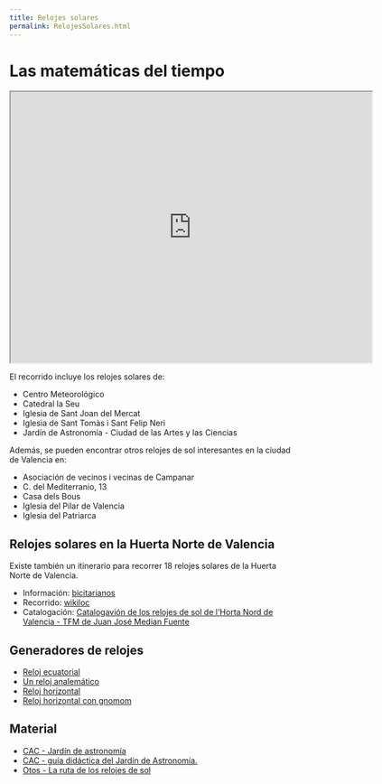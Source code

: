 ```yaml
---
title: Relojes solares
permalink: RelojesSolares.html
---
```


# Las matemáticas del tiempo
<iframe src="https://www.google.com/maps/d/embed?mid=1oK3DkfY6cYyLDsOH4XlyyAYrwu-IoTf6&ehbc=2E312F" width="640" height="480"></iframe>

El recorrido incluye los relojes solares de:
* Centro Meteorológico
* Catedral la Seu
*  Iglesia de Sant Joan del Mercat
*  Iglesia de Sant Tomàs i Sant Felip Neri
*  Jardín de Astronomía - Ciudad de las Artes y las Ciencias

Además, se pueden encontrar otros relojes de sol interesantes en la ciudad de Valencia en:
* Asociación de vecinos i vecinas de Campanar
* C. del Mediterranio, 13
* Casa dels Bous
* Iglesia del Pilar de Valencia
* Iglesia del Patriarca
## Relojes solares en la Huerta Norte de Valencia
Existe también un itinerario para recorrer 18 relojes solares de la Huerta Norte de Valencia.
* Información: [bicitarianos](http://bicitarianos.blogspot.com/2016/03/la-ruta-de-los-relojes-de-sol-lhorta.html)
* Recorrido: [wikiloc](https://es.wikiloc.com/rutas-cicloturismo/ruta-de-los-relojes-de-sol-lhorta-nord-12579883)
* Catalogación: [Catalogavión de los relojes de sol de l'Horta Nord de Valencia - TFM de Juan José Median Fuente](https://riunet.upv.es/bitstream/handle/10251/44105/CATALOGACI%C3%93N%20DE%20RELOJES%20DE%20SOL%20DE%20L%C2%B4HORTA%20NORD%20DE%20VALENCIA%20A4.pdf?sequence=1)

## Generadores de relojes
* [Reloj ecuatorial](https://www.blocklayer.com/sundial-equatorialeng)
* [Un reloj analemático](http://www.anycalculator.com/sundialcalculator.html)
* [Reloj horizontal](https://www.blocklayer.com/sundial)
* [Reloj horizontal con gnomom](https://www.blocklayer.com/sundial-pop)


## Material
* [CAC - Jardín de astronomía](https://www.cac.es/es/umbracle/Exposiciones-del-Umbracle/jardin-de-astronomia.html)
*  [CAC - guía didáctica del Jardín de Astronomía.](https://www.cac.es/es/dam/jcr:e7648b92-53b1-43fe-b94b-63150dd79432/164150_GD_JardinAstronom_v6.pdf)
*  [Otos - La ruta de los relojes de sol](https://www.otos.es/es/node/1367)
